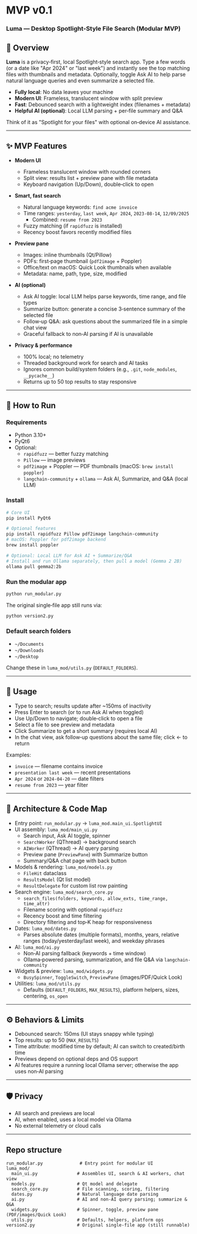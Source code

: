 # MVP v0.1

### Luma — Desktop Spotlight-Style File Search (Modular MVP)

## 🔎 Overview

**Luma** is a privacy‑first, local Spotlight‑style search app. Type a few words (or a date like "Apr 2024" or "last week") and instantly see the top matching files with thumbnails and metadata. Optionally, toggle Ask AI to help parse natural language queries and even summarize a selected file.

- **Fully local**: No data leaves your machine
- **Modern UI**: Frameless, translucent window with split preview
- **Fast**: Debounced search with a lightweight index (filenames + metadata)
- **Helpful AI (optional)**: Local LLM parsing + per‑file summary and Q&A

Think of it as "Spotlight for your files" with optional on‑device AI assistance.

---

## ✨ MVP Features

- **Modern UI**
  - Frameless translucent window with rounded corners
  - Split view: results list + preview pane with file metadata
  - Keyboard navigation (Up/Down), double‑click to open

- **Smart, fast search**
  - Natural language keywords: `find acme invoice`
  - Time ranges: `yesterday`, `last week`, `Apr 2024`, `2023‑08‑14`, `12/09/2025`
    - Combined: `resume from 2023`
  - Fuzzy matching (if `rapidfuzz` is installed)
  - Recency boost favors recently modified files

- **Preview pane**
  - Images: inline thumbnails (Qt/Pillow)
  - PDFs: first‑page thumbnail (`pdf2image` + Poppler)
  - Office/text on macOS: Quick Look thumbnails when available
  - Metadata: name, path, type, size, modified

- **AI (optional)**
  - Ask AI toggle: local LLM helps parse keywords, time range, and file types
  - Summarize button: generate a concise 3‑sentence summary of the selected file
  - Follow‑up Q&A: ask questions about the summarized file in a simple chat view
  - Graceful fallback to non‑AI parsing if AI is unavailable

- **Privacy & performance**
  - 100% local; no telemetry
  - Threaded background work for search and AI tasks
  - Ignores common build/system folders (e.g., `.git`, `node_modules`, `__pycache__`)
  - Returns up to 50 top results to stay responsive

---

## 🚀 How to Run

### Requirements

- Python 3.10+
- PyQt6
- Optional:
    - `rapidfuzz` — better fuzzy matching
    - `Pillow` — image previews
    - `pdf2image` + Poppler — PDF thumbnails (macOS: `brew install poppler`)
  - `langchain-community` + `ollama` — Ask AI, Summarize, and Q&A (local LLM)

### Install

```bash
# Core UI
pip install PyQt6

# Optional features
pip install rapidfuzz Pillow pdf2image langchain-community
# macOS: Poppler for pdf2image backend
brew install poppler

# Optional: Local LLM for Ask AI + Summarize/Q&A
# Install and run Ollama separately, then pull a model (Gemma 2 2B)
ollama pull gemma2:2b
```

### Run the modular app

```bash
python run_modular.py
```

The original single‑file app still runs via:

```bash
python version2.py
```

### Default search folders

- `~/Documents`
- `~/Downloads`
- `~/Desktop`

Change these in `luma_mod/utils.py` (`DEFAULT_FOLDERS`).

---

## 🎯 Usage

- Type to search; results update after ~150ms of inactivity
- Press Enter to search (or to run Ask AI when toggled)
- Use Up/Down to navigate; double‑click to open a file
- Select a file to see preview and metadata
- Click Summarize to get a short summary (requires local AI)
- In the chat view, ask follow‑up questions about the same file; click ← to return

Examples:

- `invoice` — filename contains invoice
- `presentation last week` — recent presentations
- `Apr 2024` or `2024-04-20` — date filters
- `resume from 2023` — year filter

---

## 🧱 Architecture & Code Map

- Entry point: `run_modular.py` → `luma_mod.main_ui.SpotlightUI`
- UI assembly: `luma_mod/main_ui.py`
  - Search input, Ask AI toggle, spinner
  - `SearchWorker` (QThread) → background search
  - `AIWorker` (QThread) → AI query parsing
  - Preview pane (`PreviewPane`) with Summarize button
  - Summary/Q&A chat page with back button
- Models & rendering: `luma_mod/models.py`
  - `FileHit` dataclass
  - `ResultsModel` (Qt list model)
  - `ResultDelegate` for custom list row painting
- Search engine: `luma_mod/search_core.py`
  - `search_files(folders, keywords, allow_exts, time_range, time_attr)`
  - Filename scoring with optional `rapidfuzz`
  - Recency boost and time filtering
  - Directory filtering and top‑K heap for responsiveness
- Dates: `luma_mod/dates.py`
  - Parses absolute dates (multiple formats), months, years, relative ranges (today/yesterday/last week), and weekday phrases
- AI: `luma_mod/ai.py`
  - Non‑AI parsing fallback (keywords + time window)
  - Ollama‑powered parsing, summarization, and file Q&A via `langchain-community`
- Widgets & preview: `luma_mod/widgets.py`
  - `BusySpinner`, `ToggleSwitch`, `PreviewPane` (images/PDF/Quick Look)
- Utilities: `luma_mod/utils.py`
  - Defaults (`DEFAULT_FOLDERS`, `MAX_RESULTS`), platform helpers, sizes, centering, `os_open`

---

## ⚙️ Behaviors & Limits

- Debounced search: 150ms (UI stays snappy while typing)
- Top results: up to 50 (`MAX_RESULTS`)
- Time attribute: modified time by default; AI can switch to created/birth time
- Previews depend on optional deps and OS support
- AI features require a running local Ollama server; otherwise the app uses non‑AI parsing

---

## 🛡️ Privacy

- All search and previews are local
- AI, when enabled, uses a local model via Ollama
- No external telemetry or cloud calls

---

## Repo structure

```
run_modular.py              # Entry point for modular UI
luma_mod/
  main_ui.py               # Assembles UI, search & AI workers, chat view
  models.py                # Qt model and delegate
  search_core.py           # File scanning, scoring, filtering
  dates.py                 # Natural language date parsing
  ai.py                    # AI and non‑AI query parsing; summarize & Q&A
  widgets.py               # Spinner, toggle, preview pane (PDF/images/Quick Look)
  utils.py                 # Defaults, helpers, platform ops
version2.py                # Original single‑file app (still runnable)
```